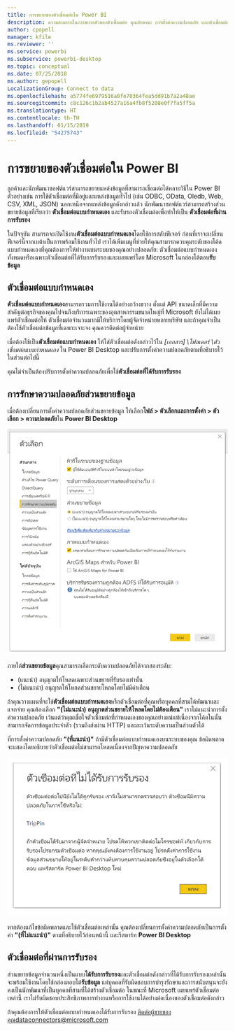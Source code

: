 ```yaml
---
title: การขยายของตัวเชื่อมต่อใน Power BI
description: ความสามารถในการขยายตัวของตัวเชื่อมต่อ คุณลักษณะ การตั้งค่าความปลอดภัย และตัวเชื่อมต่อที่ผ่านการรับรอง
author: cpopell
manager: kfile
ms.reviewer: ''
ms.service: powerbi
ms.subservice: powerbi-desktop
ms.topic: conceptual
ms.date: 07/25/2018
ms.author: gepopell
LocalizationGroup: Connect to data
ms.openlocfilehash: a5774fe6979516a0fe70364fea5dd91b7a2a48ae
ms.sourcegitcommit: c8c126c1b2ab4527a16a4fb8f5208e0f7fa5ff5a
ms.translationtype: HT
ms.contentlocale: th-TH
ms.lasthandoff: 01/15/2019
ms.locfileid: "54275743"
---
```

# <a name="connector-extensibility-in-power-bi"></a>การขยายของตัวเชื่อมต่อใน Power BI

ลูกค้าและนักพัฒนาซอฟต์แวร์สามารถขยายแหล่งข้อมูลที่สามารถเชื่อมต่อได้หลายวิธีใน Power BI ตัวอย่างเช่น การใช้ตัวเชื่อมต่อที่มีอยู่และแหล่งข้อมูลทั่วไป (เช่น ODBC, OData, Oledb, Web, CSV, XML, JSON) นอกเหนือจากแหล่งข้อมูลดังกล่าวแล้ว นักพัฒนาซอฟต์แวร์สามารถสร้างส่วนขยายข้อมูลที่เรียกว่า **ตัวเชื่อมต่อแบบกำหนดเอง** และรับรองตัวเชื่อมต่อเพื่อทำให้เป็น **ตัวเชื่อมต่อที่ผ่านการรับรอง**

ในปัจจุบัน สามารถจะเปิดใช้งาน**ตัวเชื่อมต่อแบบกำหนดเอง**โดยใช้การสลับฟีเจอร์ ก่อนที่เราจะเปลี่ยนฟีเจอร์นี้จากเบต้าเป็นการพร้อมใช้งานทั่วไป เราได้เพิ่มเมนูที่ช่วยให้คุณสามารถควบคุมระดับของโค้ดแบบกำหนดเองที่คุณต้องการให้ทำงานบนระบบของคุณอย่างปลอดภัย: ตัวเชื่อมต่อแบบกำหนดเองทั้งหมดหรือเฉพาะตัวเชื่อมต่อที่ได้รับการรับรองและเผยแพร่โดย Microsoft ในกล่องโต้ตอบ**รับข้อมูล**

## <a name="custom-connectors"></a>ตัวเชื่อมต่อแบบกำหนดเอง

**ตัวเชื่อมต่อแบบกำหนดเอง**สามารถรวมการใช้งานได้อย่างกว้างขวาง ตั้งแต่ API ขนาดเล็กที่มีความสำคัญต่อธุรกิจของคุณไปจนถึงบริการเฉพาะของอุตสาหกรรมขนาดใหญ่ที่ Microsoft ยังไม่ได้เผยแพร่ตัวเชื่อมต่อให้ ตัวเชื่อมต่อจำนวนมากมีให้บริการโดยผู้จัดจำหน่ายหลายบริษัท และถ้าคุณจำเป็นต้องใช้ตัวเชื่อมต่อข้อมูลที่เฉพาะเจาะจง คุณควรติดต่อผู้จำหน่าย

เมื่อต้องใช้เป็น**ตัวเชื่อมต่อแบบกำหนดเอง** ให้ใส่ตัวเชื่อมต่อดังกล่าวไว้ใน *\[เอกสาร] \\โฟลเดอร์ \\ตัวเชื่อมต่อแบบกำหนดเอง* ใน Power BI Desktop และปรับการตั้งค่าความปลอดภัยตามที่อธิบายไว้ในส่วนต่อไปนี้

คุณไม่จำเป็นต้องปรับการตั้งค่าความปลอดภัยเพื่อใช้**ตัวเชื่อมต่อที่ได้รับการรับรอง**

## <a name="data-extension-security"></a>การรักษาความปลอดภัยส่วนขยายข้อมูล

เมื่อต้องเปลี่ยนการตั้งค่าความปลอดภัยส่วนขยายข้อมูล ให้เลือก**ไฟล์ > ตัวเลือกและการตั้งค่า > ตัวเลือก > ความปลอดภัย**ใน **Power BI Desktop**

![ควบคุมว่าคุณต้องการจะโหลดตัวเชื่อมต่อแบบกำหนดเองหรือไม่ด้วยตัวเลือกการรักษาความปลอดภัยส่วนขยายข้อมูล](media/desktop-connector-extensibility/data-extension-security-1.png)

ภายใต้**ส่วนขยายข้อมูล**คุณสามารถเลือกระดับความปลอดภัยได้จากสองระดับ:

* (แนะนำ) อนุญาตให้โหลดเฉพาะส่วนขยายที่รับรองเท่านั้น
* (ไม่แนะนำ) อนุญาตให้โหลดส่วนขยายโหลดโดยไม่มีคำเตือน

ถ้าคุณวางแผนที่จะใช้**ตัวเชื่อมต่อแบบกำหนดเอง**หรือตัวเชื่อมต่อที่คุณหรือบุคคลที่สามได้พัฒนาและแจกจ่าย คุณต้องเลือก **"(ไม่แนะนำ) อนุญาตส่วนขยายให้โหลดโดยไม่ต้องเตือน"** เราไม่แนะนำการตั้งค่าความปลอดภัย เว้นแต่ว่าคุณเชื่อใจตัวเชื่อมต่อที่กำหนดเองของคุณอย่างแน่แท้เนื่องจากโค้ดในนั้นสามารถจัดการข้อมูลประจำตัว (รวมถึงส่งผ่าน HTTP) และละเว้นระดับความเป็นส่วนตัวได้

ที่การตั้งค่าความปลอดภัย **"(ที่แนะนำ)"** ถ้ามีตัวเชื่อมต่อแบบกำหนดเองบนระบบของคุณ ข้อผิดพลาดจะแสดงโดยอธิบายว่าตัวเชื่อมต่อไม่สามารถโหลดเนื่องจากปัญหาความปลอดภัย

![กล่องโต้ตอบจะอธิบายตัวเชื่อมต่อแบบกำหนดเองที่ไม่สามารถโหลดได้เนื่องจากการตั้งค่าความปลอดภัย ในกรณีนี้คือ TripPin](media/desktop-connector-extensibility/data-extension-security-2.png)

หากต้องแก้ไขข้อผิดพลาดและใช้ตัวเชื่อมต่อเหล่านั้น คุณต้องเปลี่ยนการตั้งค่าความปลอดภัยเป็นการตั้งค่า **"(ที่ไม่แนะนำ)"** ตามที่อธิบายไว้ก่อนหน้านี้ และรีสตาร์ท **Power BI Desktop**

## <a name="certified-connectors"></a>ตัวเชื่อมต่อที่ผ่านการรับรอง

ส่วนขยายข้อมูลจำนวนหนึ่งเป็นแบบ**ได้รับการรับรอง**และตัวเชื่อมต่อดังกล่าวที่ได้รับการรับรองเหล่านั้นจะพร้อมใช้งานโดยใช้กล่องตอบโต้**รับข้อมูล** แต่บุคคลที่รับผิดชอบการบำรุงรักษาและการสนับสนุนจะยังคงเป็นนักพัฒนาที่เป็นบุคคลที่สามที่ได้สร้างตัวเชื่อมต่อ ในขณะที่ Microsoft เผยแพร่ตัวเชื่อมต่อเหล่านี้ เราไม่รับผิดชอบประสิทธิภาพการทำงานหรือการใช้งานได้อย่างต่อเนื่องของตัวเชื่อมต่อดังกล่าว

ถ้าคุณต้องการให้ตัวเชื่อมต่อแบบกำหนดเองได้รับการรับรอง ติดต่อผู้ขายของคุณdataconnectors@microsoft.com
